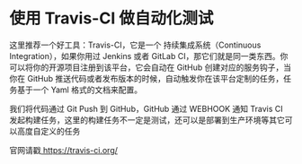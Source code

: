 # 使用 Travis-CI 做自动化测试

这里推荐一个好工具：Travis-CI，它是一个 持续集成系统（Continuous Integration），如果你用过 Jenkins 或者 GitLab CI，那它们就是同一类东西。你可以将你的开源项目注册到该平台，它会自动在 GitHub 创建对应的服务钩子，当你在 GitHub 推送代码或者发布版本的时候，自动触发你在该平台定制的任务，任务基于一个 Yaml 格式的文档来配置。

我们将代码通过 Git Push 到 GitHub，GitHub 通过 WEBHOOK 通知 Travis CI 发起构建任务，这里的构建任务不一定是测试，还可以是部署到生产环境等其它可以高度自定义的任务

官网请戳[ https://travis-ci.org/ ]( https://travis-ci.org/ )
